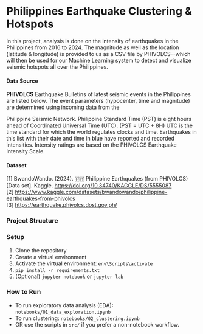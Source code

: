 # **Philippines Earthquake Clustering & Hotspots**

In this project, analysis is done on the intensity of earthquakes in the Philippines from 2016 to 2024. The magnitude as well as the location (latitude & longitude) is provided to us as a CSV file by PHIVOLCS--which will then be used for our Machine Learning system to detect and visualize seismic hotspots all over the Philippines. 

#### **Data Source**

**PHIVOLCS** Earthquake Bulletins of latest seismic events in the Philippines are listed below. The event parameters (hypocenter, time and magnitude) are determined using incoming data from the 

Philippine Seismic Network. Philippine Standard Time (PST) is eight hours ahead of Coordinated Universal Time (UTC). (PST = UTC + 8H) UTC is the time standard for which the world regulates clocks and time. Earthquakes in this list with their date and time in blue have reported and recorded intensities. Intensity ratings are based on the PHIVOLCS Earthquake Intensity Scale.

#### **Dataset**

[1] BwandoWando. (2024). 🇵🇭 Philippine Earthquakes (from PHIVOLCS) [Data set]. Kaggle. https://doi.org/10.34740/KAGGLE/DS/5555087 <br>
[2] https://www.kaggle.com/datasets/bwandowando/philippine-earthquakes-from-phivolcs <br>
[3] https://earthquake.phivolcs.dost.gov.ph/

### **Project Structure**

### **Setup**
1. Clone the repository
2. Create a virtual environment
3. Activate the virtual environment: `env\Scripts\activate`
4. `pip install -r requirements.txt`
5. (Optional) `jupyter notebook` or `jupyter lab`

### **How to Run**
- To run exploratory data analysis (EDA): `notebooks/01_data_exploration.ipynb`
- To run clustering: `notebooks/02_clustering.ipynb` 
- OR use the scripts in `src/` if you prefer a non-notebook workflow.
